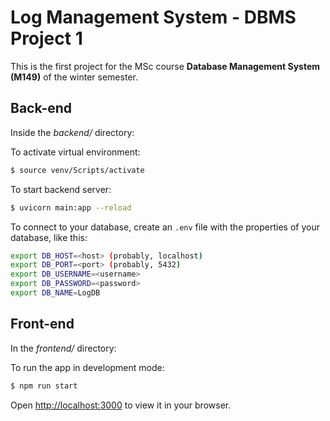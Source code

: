 # Log Management System - DBMS Project 1

This is the first project for the MSc course  __Database Management System (M149)__ of the winter semester.

## Back-end
Inside the _backend/_ directory:


To activate virtual environment:
```bash
$ source venv/Scripts/activate
```

To start backend server:
```bash
$ uvicorn main:app --reload
```

To connect to your database, create an `.env` file with the properties of your database, like this:
```bash
export DB_HOST=<host> (probably, localhost)
export DB_PORT=<port> (probably, 5432)
export DB_USERNAME=<username>
export DB_PASSWORD=<password>
export DB_NAME=LogDB
```

## Front-end

In the _frontend/_ directory:

To run the app in development mode:
```bash
$ npm run start
```

Open [http://localhost:3000](http://localhost:3000) to view it in your browser.
